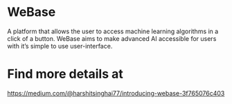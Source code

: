 # WeBase
A platform that allows the user to access machine learning algorithms in a click of a button. WeBase aims to make advanced AI accessible for users with it’s simple to use user-interface.

# Find more details at
https://medium.com/@harshitsinghai77/introducing-webase-3f765076c403
